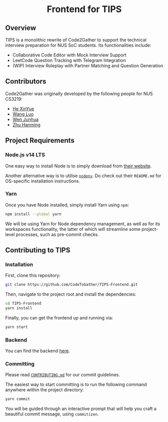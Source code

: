 <!-- markdownlint-disable MD033 MD041 -->

<h1 align="center">Frontend for TIPS</h1>

## Overview

TIPS is a monolithic rewrite of Code2Gather to support the technical interview preparation for NUS SoC students. Its functionalities include:

- Collaborative Code Editor with Mock Interview Support
- LeetCode Question Tracking with Telegram Integration
- (WIP) Interview Roleplay with Partner Matching and Question Generation

## Contributors

Code2Gather was originally developed by the following people for NUS CS3219:

- [He XinYue](https://github.com/eksinyue)
- [Wang Luo](https://github.com/Asthenosphere)
- [Wen Junhua](https://github.com/Jh123x)
- [Zhu Hanming](https://github.com/zhuhanming)

## Project Requirements

### Node.js v14 LTS

One easy way to install Node is to simply download from [their website](https://nodejs.org/en/).

Another alternative way is to utilise [`nodenv`](https://github.com/nodenv/nodenv). Do check out their `README.md` for OS-specific installation instructions.

### Yarn

Once you have Node installed, simply install Yarn using `npm`:

```sh
npm install --global yarn
```

We will be using Yarn for Node dependency management, as well as for its workspaces functionality, the latter of which will streamline some project-level processes, such as pre-commit checks.

## Contributing to TIPS

### Installation

First, clone this repository:

```sh
git clone https://github.com/CodeToGather/TIPS-Frontend.git
```

Then, navigate to the project root and install the dependencies:

```sh
cd TIPS-Frontend
yarn install
```

Finally, you can get the frontend up and running via:

```sh
yarn start
```

### Backend

You can find the backend [here](https://github.com/CodeToGather/TIPS-Backend).

### Committing

Please read [`CONTRIBUTING.md`](CONTRIBUTING.md) for our commit guidelines.

The easiest way to start committing is to run the following command anywhere within the project directory:

```sh
yarn commit
```

You will be guided through an interactive prompt that will help you craft a beautiful commit message, using `commitizen`.
